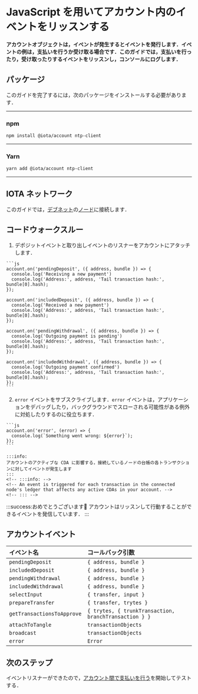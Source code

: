 # JavaScript を用いてアカウント内のイベントをリッスンする
<!-- # Listen to events in an account in JavaScript -->

**アカウントオブジェクトは，イベントが発生するとイベントを発行します．イベントの例は，支払いを行うか受け取る場合です．このガイドでは，支払いを行ったり，受け取ったりするイベントをリッスンし，コンソールにログします．**
<!-- **An account object emits events when they happen. An example of an event is when you make or receive a payment. In this guide, you listen for these events and log them to the console.** -->

## パッケージ
<!-- ## Packages -->

このガイドを完了するには，次のパッケージをインストールする必要があります．
<!-- To complete this guide, you need to install the following packages: -->

--------------------
### npm
```bash
npm install @iota/account ntp-client
```
---
### Yarn
```bash
yarn add @iota/account ntp-client
```
--------------------

## IOTA ネットワーク
<!-- ## IOTA network -->

このガイドでは，[デブネット](root://getting-started/0.1/network/iota-networks.md#devnet)の[ノード](root://getting-started/0.1/network/nodes.md)に接続します．
<!-- In this guide, we connect to a node on the [Devnet](root://getting-started/0.1/network/iota-networks.md#devnet). -->

## コードウォークスルー
<!-- ## Code walkthrough -->

1. デポジットイベントと取り出しイベントのリスナーをアカウントにアタッチします．
  <!-- 1. Attach listeners to your account for deposit and withdrawal events -->

    ```js
    account.on('pendingDeposit', ({ address, bundle }) => {
      console.log('Receiving a new payment')
      console.log('Address:', address, 'Tail transaction hash:', bundle[0].hash);
    });

    account.on('includedDeposit', ({ address, bundle }) => {
      console.log('Received a new payment')
      console.log('Address:', address, 'Tail transaction hash:', bundle[0].hash);
    });

    account.on('pendingWithdrawal', ({ address, bundle }) => {
      console.log('Outgoing payment is pending')
      console.log('Address:', address, 'Tail transaction hash:', bundle[0].hash);
    });

    account.on('includedWithdrawal', ({ address, bundle }) => {
      console.log('Outgoing payment confirmed')
      console.log('Address:', address, 'Tail transaction hash:', bundle[0].hash);
    });
    ```

2. `error` イベントをサブスクライブします．`error` イベントは，アプリケーションをデバッグしたり，バックグラウンドでスローされる可能性がある例外に対処したりするのに役立ちます．
  <!-- 2. Subscribe to `error` events. These events are useful for debugging your application and reacting to exceptions that may be thrown in the background. -->

    ```js
    account.on('error', (error) => {
      console.log(`Something went wrong: ${error}`);
    });
    ```

    :::info:
    アカウントのアクティブな CDA に影響する，接続しているノードの台帳の各トランザクションに対してイベントが発生します
    :::
    <!-- :::info: -->
    <!-- An event is triggered for each transaction in the connected node's ledger that affects any active CDAs in your account. -->
    <!-- ::: -->

:::success:おめでとうございます:tada:
アカウントはリッスンして行動することができるイベントを発信しています．
:::
<!-- :::success:Congratulations! :tada: -->
<!-- You're account can now emit events that you can listen to and act on. -->
<!-- ::: -->

## アカウントイベント
<!-- ## Account events -->

| **イベント名**             | **コールバック引数**                                  |
| :----------                | :----------                                           |
| `pendingDeposit`           | `{ address, bundle }`                                 |
| `includedDeposit`          | `{ address, bundle }`                                 |
| `pendingWithdrawal`        | `{ address, bundle }`                                 |
| `includedWithdrawal`       | `{ address, bundle }`                                 |
| `selectInput`              | `{ transfer, input }`                                 |
| `prepareTransfer`          | `{ transfer, trytes }`                                |
| `getTransactionsToApprove` | `{ trytes, { trunkTransaction, branchTransaction } }` |
| `attachToTangle`           | `transactionObjects`                                  |
| `broadcast`                | `transactionObjects`                                  |
| `error`                    | `Error`                                               |

## 次のステップ
<!-- ## Next steps -->

イベントリスナーができたので，[アカウント間で支払いを行う](../js/make-payment.md)を開始してテストする．
<!-- Now that you have an event listener, start [making payments to/from your account](../js/make-payment.md) to test it. -->
